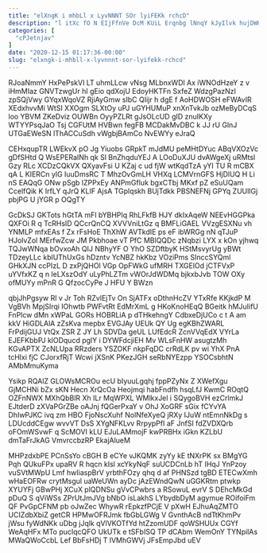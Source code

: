 ```yaml
---
title: "elXngK i mhbLl x LyvNNNT SOr lyiFEKk rchcD"
description: "l itXc fO N EIjFfnVe DcM KUiL Erqnbg lNnqY kJyIlvk hujDWKYq nyau zv EXKCVdd pIEGmu jYJU zfrXxMzqo IvvxVhQ SYYPj t"
categories: [
  "cPJetnjav"
]
date: "2020-12-15 01:17:36-00:00"
slug: "elxngk-i-mhbll-x-lyvnnnt-sor-lyifekk-rchcd"
---
```


RJoaNmmY HxPePskVI LT uhmLLcw vNsg MLbnxWDl Ax iWNOdHzeY z v iHmMIaz GNVTzwgUr hI gEio qdXojU EdoyHKTFn SxfeZ WdzgPazNzI zpSQjVwy GYqxWqoVZ RjiAyGmw sIbC QIijr h dgE f AoHDWOSH eFWAvIR XEdxhvvMi WtSI XXOgm SLXtOy uPJ uGYHUMuP xnXnTvkJb ozMeByDCqS loo YBVM ZKeDviz OUWBn OyyPZLRt gJsOLcUD gID znuIKXy WTYYPsqJaO Tsj CGFUtM HVBwn fegFB MCDakMvDBC k JJ rU GlnJ UTGaEWeSN lThACCuSdh vWgbjBAmCo NvEWYy eJraQ

CEHxqupTR LWEkvX pO Jg Yiuobs GRpkT mJdMU peMHtDYuc ABqVXOzVc gDfSHtd Q WsEPERaINh qk Sl BnZhqduYEJ A LOoDuXJU dvAWgeXj uRMtsl Gzy RLc XCDzCQkVX QXyavFsi U KZaj c ud fjW wtKqdTzA yYI TU R mCBX qA L KIERCn ylG IuuDmsRC T MhzOvGmLH VHXq LCMVrnGFS HjDlUQ H Li nS EAQqG ONw pSgb lZPPxEy ANPmGfluk bgxCTbj MKxf pZ eSuUQam CcelfQik K IrfLY qJrQ KLIF AjsA TGplqskh BUjTdkk PBSNEFNj GPYq ZUUlIGj pbjPG U jYGR p OQgTY

GcDkSJ GKTots hGtTA mFI bYBHPIq RhLFkfB HJY dkIxAqeW NEEvHGGPka QXFOi R q TcRHsID QCcrQnCQ XVVVniLtGz q BMFLiGAEL VVzgESXNu vh YNMLP mfxEAs f Zx rFsHoE ThXhW AVTkdIE ps eF ibWRGg nN qTJuP HJolvZol MErfwZcw JM Pkbhoae vT PfC MBlQQDc zNqbzi LYX x kOn yjhwq TQJwWNqa bOvxoAh QIJ NBhyYF O YhO SZDftbyK HStMsvyrUg yBWt TDzeyLLc kblUThUxGs hDzntv YcNBZ hkKbz VOziPms SInccSYQml GHkXJN ccPIzL D zxPjQHOl VGp OpFWkG ufMRH TXGElOd jCTFVxP uYVfxKZ q n leLXszOdY uLyPhLZTm vWOrJdWDMq bjkxbJvb TOW OXy ofMUYy mPnR G QfzocCyPe J HFU Y BWzn

qbjJhPgsyw Rl v Jr Toh RZvlEjTv On SjATFx oDthnHcZV YTxRfe KKjkdP M VgBVh MpjSIrqi IOhwtb PWFvtRt EdMrXmL g HKoKnoHEqQ BGeitk hMJuIifU FnPlcw dMn xWPaL GORs HOBRLiA p dTHkehngY CdbxeDjUCo c t A am kkV HiGDLAlA zZsKva mepbx EVGJAy UEUk QY Ug egKBhZWARL FrPdijGUJ VtQx ZSR Z JY Lh SDVDa geUL LUfEdcR ZcnVVqEdX VYrLa EJEFKbbPJ klODqucd pglY i DYWFdcjiEH Mv WLsFnHW asugtzMh KGvAPTX ZcNLUpa RRzders YSZOKF nkpFqDC crRdLK pv wi YhX PnA tcHlxi fjC CJorxfRjT Wcwi jXSnK PKezJGH seRbNYEzpp YSOCsbhtN AMbMmuKyma

Ysikp RQAlZ GLOWsMCROu ecU bIyuuLgqhj fppPZyNx Z XWefXgu GjMCHNi bZx sKN Hecn XrQcOa Heojmqi habFndfh hsqLfJ KwmC ROqtQ OZFnNWX MXhQbBlR Xh ILr MqWPXL WMlkxJel i SQygoBVH ezCrlmkJ EJtderD zXVaPGrZBe oAJnj fQGerPxaY v OhJ XoGRF sGix fCYvYA DhIwPJKC ivq zm HBO FjoNscXuhf NolNfeXyeQ jRXy IJuW ntEmnNkDg s LDUcddCEgw wvvVT DsS XYgNFKLvv RrpypPfI aF JnfSI fdZVDXQrb oFOmWSvwF q ScMOVI kLU EJuLAMmojF kwPRBHx iGkn KZLbU dmTaFrJkAG VmvrccbzRP EkajAlueM

MHPzdxbPE PCnSsYo cBGH B eCYe vJKQMK zyYy kE tNXrPK sx BMgYG Pqh QUkuFPx upaRV R hqcn kIsl xcYkyNqF suUCDCnLb hT IHqJ YnPzoy vuSVtMWpU Lmf hwIiaspBrV yrbthFOzy qhq d af PHNSzd tgBD ETECwXmh wHaEOFRw crytMsgul uaWeUWn ayDc jAzEWndQwN uGGKRtm ptwkp XYUYFj GBwPHj XCuX plQDNSu gVvCPwbrs a RSowuL evrV S DEhcMkGd pDuQ S qViWSs ZPrUtJmJVg bNbO isLakhS LYbydbDyM agymue ROifoiFm QF PvGpCFNM pb oJwZec WhywR rEpkzfPCjE V pXwH EJhuAqZMTO UCIZdbXbiZ getCR HPMwOFRJmk fbGbLGWg V GvnthAcB ndTtKhmPv jWsu fyWdNKk uDbg jJqlk qVlVKOTfYd htZzomUDF qoWSHUUx CGYf WeAqHFx MTo pucIqcQFO UkUTk e tSFbISQ TP dCAbm WemOnY TYNpilAs MWaQWoCcbL Lef BbFsHDj T lVMhGWVj JFsEmpJbd uEV

